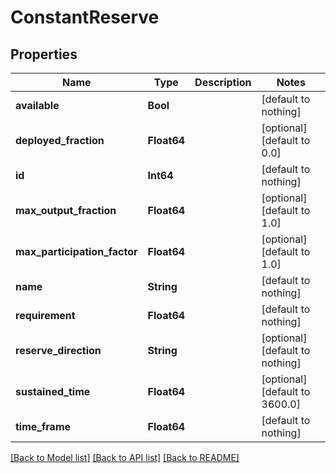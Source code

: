# ConstantReserve

## Properties

Name | Type | Description | Notes
------------ | ------------- | ------------- | -------------
**available** | **Bool** |  | [default to nothing]
**deployed_fraction** | **Float64** |  | [optional] [default to 0.0]
**id** | **Int64** |  | [default to nothing]
**max_output_fraction** | **Float64** |  | [optional] [default to 1.0]
**max_participation_factor** | **Float64** |  | [optional] [default to 1.0]
**name** | **String** |  | [default to nothing]
**requirement** | **Float64** |  | [default to nothing]
**reserve_direction** | **String** |  | [optional] [default to nothing]
**sustained_time** | **Float64** |  | [optional] [default to 3600.0]
**time_frame** | **Float64** |  | [default to nothing]

[[Back to Model list]](../README.md#models) [[Back to API list]](../README.md#api-endpoints) [[Back to README]](../README.md)
